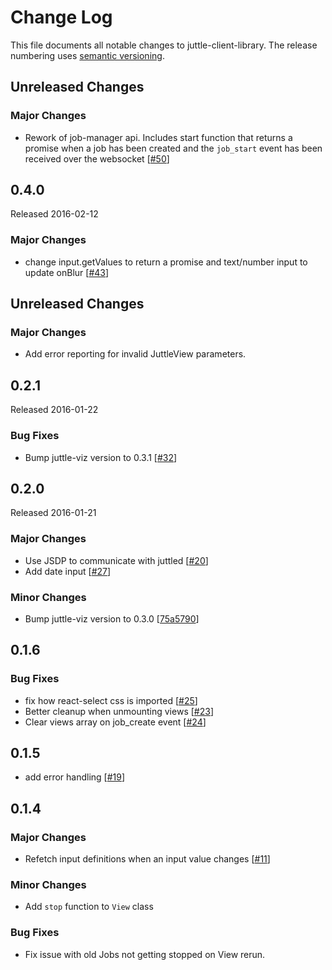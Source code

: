 # Change Log
This file documents all notable changes to juttle-client-library. The release numbering uses [semantic versioning](http://semver.org).

## Unreleased Changes

### Major Changes
- Rework of job-manager api. Includes start function that returns a promise when a job has been created and the `job_start` event has been received 
over the websocket [[#50](https://github.com/juttle/juttle-client-library/pull/50)]

## 0.4.0

Released 2016-02-12

### Major Changes
- change input.getValues to return a promise and text/number input to update onBlur [[#43](https://github.com/juttle/juttle-client-library/pull/43)]


## Unreleased Changes

### Major Changes
- Add error reporting for invalid JuttleView parameters.

## 0.2.1

Released 2016-01-22

### Bug Fixes
- Bump juttle-viz version to 0.3.1 [[#32](https://github.com/juttle/juttle-client-library/pull/32)]

## 0.2.0

Released 2016-01-21

### Major Changes

- Use JSDP to communicate with juttled [[#20](https://github.com/juttle/juttle-client-library/pull/20)]
- Add date input [[#27](https://github.com/juttle/juttle-client-library/pull/27)]

### Minor Changes

- Bump juttle-viz version to 0.3.0 [[75a5790](https://github.com/juttle/juttle-client-library/commit/75a5790ac7fb7ed7db9ea157f3b8909069ce4152)]

## 0.1.6

### Bug Fixes

- fix how react-select css is imported [[#25](https://github.com/juttle/juttle-client-library/pull/25)]
- Better cleanup when unmounting views [[#23](https://github.com/juttle/juttle-client-library/pull/23)]
- Clear views array on job_create event [[#24](https://github.com/juttle/juttle-client-library/pull/24)]

## 0.1.5

- add error handling [[#19](https://github.com/juttle/juttle-client-library/pull/19)]

## 0.1.4

### Major Changes

- Refetch input definitions when an input value changes [[#11](https://github.com/juttle/juttle-client-library/pull/11)]

### Minor Changes

- Add `stop` function to `View` class

### Bug Fixes

- Fix issue with old Jobs not getting stopped on View rerun.
